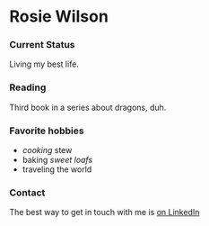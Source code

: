 # Rosie Wilson

### Current Status

Living my best life.

### Reading

Third book in a series about dragons, duh.

### Favorite hobbies

- *cooking* stew
- baking *sweet loafs*
- traveling the world

### Contact

The best way to get in touch with me is [on LinkedIn](https://www.linkedin.com/in/rosemary-wilson-)
